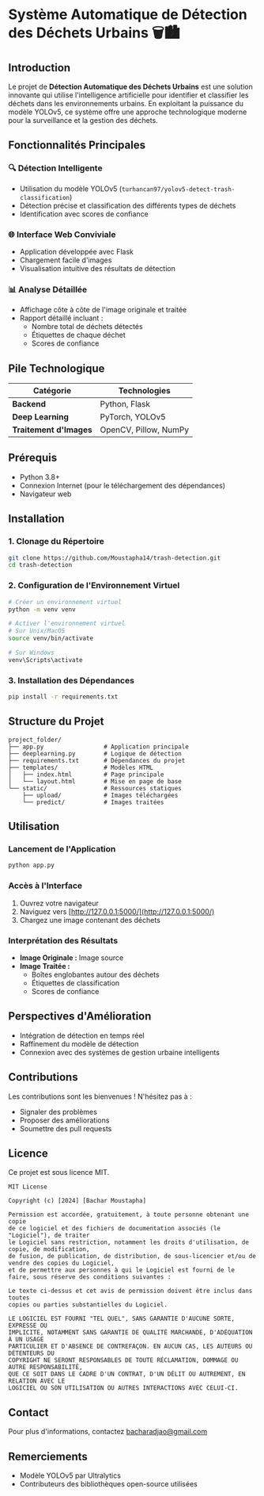 # Système Automatique de Détection des Déchets Urbains 🗑️🏙️

## Introduction

Le projet de **Détection Automatique des Déchets Urbains** est une solution innovante qui utilise l'intelligence artificielle pour identifier et classifier les déchets dans les environnements urbains. En exploitant la puissance du modèle YOLOv5, ce système offre une approche technologique moderne pour la surveillance et la gestion des déchets.

## Fonctionnalités Principales

### 🔍 Détection Intelligente
- Utilisation du modèle YOLOv5 (`turhancan97/yolov5-detect-trash-classification`)
- Détection précise et classification des différents types de déchets
- Identification avec scores de confiance

### 🌐 Interface Web Conviviale
- Application développée avec Flask
- Chargement facile d'images
- Visualisation intuitive des résultats de détection

### 📊 Analyse Détaillée
- Affichage côte à côte de l'image originale et traitée
- Rapport détaillé incluant :
  - Nombre total de déchets détectés
  - Étiquettes de chaque déchet
  - Scores de confiance

## Pile Technologique

| Catégorie | Technologies |
|-----------|--------------|
| **Backend** | Python, Flask |
| **Deep Learning** | PyTorch, YOLOv5 |
| **Traitement d'Images** | OpenCV, Pillow, NumPy |

## Prérequis

- Python 3.8+
- Connexion Internet (pour le téléchargement des dépendances)
- Navigateur web

## Installation

### 1. Clonage du Répertoire

```bash
git clone https://github.com/Moustapha14/trash-detection.git
cd trash-detection
```

### 2. Configuration de l'Environnement Virtuel

```bash
# Créer un environnement virtuel
python -m venv venv

# Activer l'environnement virtuel
# Sur Unix/MacOS
source venv/bin/activate

# Sur Windows
venv\Scripts\activate
```

### 3. Installation des Dépendances

```bash
pip install -r requirements.txt
```

## Structure du Projet

```
project_folder/
├── app.py                 # Application principale
├── deeplearning.py        # Logique de détection
├── requirements.txt       # Dépendances du projet
├── templates/             # Modèles HTML
│   ├── index.html         # Page principale
│   └── layout.html        # Mise en page de base
└── static/                # Ressources statiques
    ├── upload/            # Images téléchargées
    └── predict/           # Images traitées
```

## Utilisation

### Lancement de l'Application

```bash
python app.py
```

### Accès à l'Interface

1. Ouvrez votre navigateur
2. Naviguez vers [http://127.0.0.1:5000/](http://127.0.0.1:5000/)
3. Chargez une image contenant des déchets

### Interprétation des Résultats

- **Image Originale :** Image source
- **Image Traitée :** 
  - Boîtes englobantes autour des déchets
  - Étiquettes de classification
  - Scores de confiance

## Perspectives d'Amélioration

- Intégration de détection en temps réel
- Raffinement du modèle de détection
- Connexion avec des systèmes de gestion urbaine intelligents

## Contributions

Les contributions sont les bienvenues ! N'hésitez pas à :
- Signaler des problèmes
- Proposer des améliorations
- Soumettre des pull requests

## Licence

Ce projet est sous licence MIT.

```
MIT License

Copyright (c) [2024] [Bachar Moustapha]

Permission est accordée, gratuitement, à toute personne obtenant une copie
de ce logiciel et des fichiers de documentation associés (le "Logiciel"), de traiter
le Logiciel sans restriction, notamment les droits d'utilisation, de copie, de modification, 
de fusion, de publication, de distribution, de sous-licencier et/ou de vendre des copies du Logiciel, 
et de permettre aux personnes à qui le Logiciel est fourni de le faire, sous réserve des conditions suivantes :

Le texte ci-dessus et cet avis de permission doivent être inclus dans toutes
copies ou parties substantielles du Logiciel.

LE LOGICIEL EST FOURNI "TEL QUEL", SANS GARANTIE D'AUCUNE SORTE, EXPRESSE OU
IMPLICITE, NOTAMMENT SANS GARANTIE DE QUALITÉ MARCHANDE, D'ADÉQUATION À UN USAGE
PARTICULIER ET D'ABSENCE DE CONTREFAÇON. EN AUCUN CAS, LES AUTEURS OU DÉTENTEURS DU
COPYRIGHT NE SERONT RESPONSABLES DE TOUTE RÉCLAMATION, DOMMAGE OU AUTRE RESPONSABILITÉ,
QUE CE SOIT DANS LE CADRE D'UN CONTRAT, D'UN DÉLIT OU AUTREMENT, EN RELATION AVEC LE
LOGICIEL OU SON UTILISATION OU AUTRES INTERACTIONS AVEC CELUI-CI.
```

## Contact

Pour plus d'informations, contactez bacharadjao@gmail.com

## Remerciements

- Modèle YOLOv5 par Ultralytics
- Contributeurs des bibliothèques open-source utilisées

